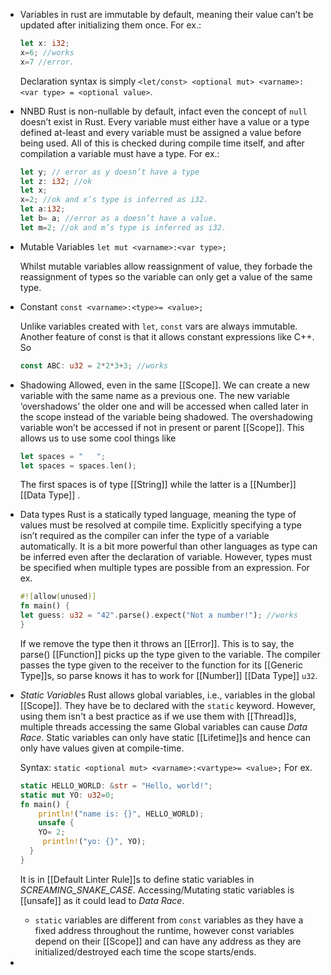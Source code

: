 - Variables in rust are immutable by default, meaning their value can’t be updated after initializing them once.
  For ex.:
  ```rust
  let x: i32;
  x=6; //works
  x=7 //error.
  ```
  Declaration syntax is simply ``<let/const> <optional mut> <varname>: <var type> = <optional value>``.
- NNBD
  Rust is non-nullable by default, infact even the concept of ``null`` doesn’t exist in Rust. Every variable must either have a value or a type defined at-least and every variable must be assigned a value before being used. All of this is checked during compile time itself, and after compilation a variable must have a type. 
  For ex.:
  ```rust
  let y; // error as y doesn’t have a type
  let z: i32; //ok
  let x;
  x=2; //ok and x’s type is inferred as i32.
  let a:i32;
  let b= a; //error as a doesn’t have a value.
  let m=2; //ok and m’s type is inferred as i32.
  ```
- Mutable Variables
  ``let mut <varname>:<var type>;``
  
  Whilst mutable variables allow reassignment of value, they forbade the reassignment of types so the variable can only get a value of the same type.
- Constant
  ``const <varname>:<type>= <value>;``
  
  Unlike variables created with ``let``, ``const`` vars are always immutable. Another feature of const is that it allows constant expressions like C++. So 
  ```rust
  const ABC: u32 = 2*2*3+3; //works
  ```
- Shadowing
  Allowed, even in the same [[Scope]].
  We can create a new variable with the same name as a previous one. The new variable ‘overshadows’ the older one and will be accessed when called later in the scope instead of the variable being shadowed. The overshadowing variable won’t be accessed if not in present or parent [[Scope]]. This allows us to use some cool things like
  ```rust
  let spaces = "   ";
  let spaces = spaces.len();
  ```
  The first spaces is of type [[String]] while the latter is a [[Number]] [[Data Type]] .
- Data types
  Rust is a statically typed language, meaning the type of values must be resolved at compile time. Explicitly specifying a type isn’t required as the compiler can infer the type of a variable automatically. It is a bit more powerful than other languages as type can be inferred even after the declaration of variable. However, types must be specified when multiple types are possible from an expression. 
  For ex.
  ```rust
  #![allow(unused)]
  fn main() {
  let guess: u32 = "42".parse().expect("Not a number!"); //works
  }
  ```
  If we remove the type then it throws an [[Error]]. This is to say, the parse() [[Function]] picks up the 
   type given to the variable. The compiler passes the type given to the receiver to the function for its [[Generic Type]]s, so parse knows it has to work for [[Number]] [[Data Type]] ``u32``.
- *Static Variable*s
  Rust allows global variables, i.e., variables in the global [[Scope]]. They have be to declared with the ``static`` keyword. However, using them isn't a best practice as if we use them with [[Thread]]s, multiple threads accessing the same Global variables can cause *Data Race*.
  Static variables can only have static [[Lifetime]]s and hence can only have values given at compile-time.
  
  
  Syntax:
  ``
  static <optional mut> <varname>:<vartype>= <value>;
  ``
  For ex.
  ```rust
  static HELLO_WORLD: &str = "Hello, world!";
  static mut YO: u32=0; 
  fn main() {
      println!("name is: {}", HELLO_WORLD);
      unsafe {
      YO= 2;
       println!("yo: {}", YO);
    }
  }
  ```
  It is in [[Default Linter Rule]]s to define static variables in *SCREAMING_SNAKE_CASE*.
  Accessing/Mutating static variables is [[unsafe]] as it could lead to *Data Race*.
  
  * ``static`` variables are different from ``const`` variables as they have a fixed address throughout the runtime, however const variables depend on their [[Scope]] and can have any address as they are initialized/destroyed each time the scope starts/ends.
-